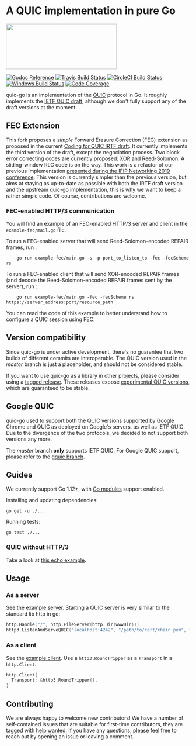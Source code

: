 # A QUIC implementation in pure Go

<img src="docs/quic.png" width=303 height=124>

[![Godoc Reference](https://img.shields.io/badge/godoc-reference-blue.svg?style=flat-square)](https://godoc.org/github.com/lucas-clemente/quic-go)
[![Travis Build Status](https://img.shields.io/travis/lucas-clemente/quic-go/master.svg?style=flat-square&label=Travis+build)](https://travis-ci.org/lucas-clemente/quic-go)
[![CircleCI Build Status](https://img.shields.io/circleci/project/github/lucas-clemente/quic-go.svg?style=flat-square&label=CircleCI+build)](https://circleci.com/gh/lucas-clemente/quic-go)
[![Windows Build Status](https://img.shields.io/appveyor/ci/lucas-clemente/quic-go/master.svg?style=flat-square&label=windows+build)](https://ci.appveyor.com/project/lucas-clemente/quic-go/branch/master)
[![Code Coverage](https://img.shields.io/codecov/c/github/lucas-clemente/quic-go/master.svg?style=flat-square)](https://codecov.io/gh/lucas-clemente/quic-go/)

quic-go is an implementation of the [QUIC](https://en.wikipedia.org/wiki/QUIC) protocol in Go. It roughly implements the [IETF QUIC draft](https://github.com/quicwg/base-drafts), although we don't fully support any of the draft versions at the moment.

## FEC Extension

This fork proposes a *simple* Forward Erasure Correction (FEC) extension as proposed in the current [Coding for QUIC IRTF draft](https://tools.ietf.org/html/draft-swett-nwcrg-coding-for-quic-03).
It currently implements the third version of the draft, except the negociation process.
Two block error correcting codes are currently proposed: XOR and Reed-Solomon. A sliding-window RLC code is on the way.
This work is a refactor of our previous implementation [presented during the IFIP Networking 2019 conference](https://dial.uclouvain.be/pr/boreal/fr/object/boreal%3A217933). This version is currently simpler than the previous version, but aims at staying as up-to-date as possible with both the IRTF draft version and the upstream quic-go implementation, this is why we want to keep a rather simple code. Of course, contributions are welcome.

### FEC-enabled HTTP/3 communication
You will find an example of an FEC-enabled HTTP/3 server and client in the `example-fec/mail.go` file.

To run a FEC-enabled server that will send Reed-Solomon-encoded REPAIR frames, run :

		go run example-fec/main.go -s -p port_to_listen_to -fec -fecScheme rs
		
To run a FEC-enabled client that will send XOR-encoded REPAIR frames (and decode the Reed-Solomon-encoded REPAIR frames sent by the server), run :

		go run example-fec/main.go -fec -fecScheme rs https://server_address:port/resource_path

You can read the code of this example to better understand how to configure a QUIC session using FEC.

## Version compatibility

Since quic-go is under active development, there's no guarantee that two builds of different commits are interoperable. The QUIC version used in the *master* branch is just a placeholder, and should not be considered stable.

If you want to use quic-go as a library in other projects, please consider using a [tagged release](https://github.com/lucas-clemente/quic-go/releases). These releases expose [experimental QUIC versions](https://github.com/quicwg/base-drafts/wiki/QUIC-Versions), which are guaranteed to be stable.

## Google QUIC

quic-go used to support both the QUIC versions supported by Google Chrome and QUIC as deployed on Google's servers, as well as IETF QUIC. Due to the divergence of the two protocols, we decided to not support both versions any more.

The *master* branch **only** supports IETF QUIC. For Google QUIC support, please refer to the [gquic branch](https://github.com/lucas-clemente/quic-go/tree/gquic). 

## Guides

We currently support Go 1.12+, with [Go modules](https://github.com/golang/go/wiki/Modules) support enabled.

Installing and updating dependencies:

    go get -u ./...

Running tests:

    go test ./...

### QUIC without HTTP/3

Take a look at [this echo example](example/echo/echo.go).

## Usage

### As a server

See the [example server](example/main.go). Starting a QUIC server is very similar to the standard lib http in go:

```go
http.Handle("/", http.FileServer(http.Dir(wwwDir)))
http3.ListenAndServeQUIC("localhost:4242", "/path/to/cert/chain.pem", "/path/to/privkey.pem", nil)
```

### As a client

See the [example client](example/client/main.go). Use a `http3.RoundTripper` as a `Transport` in a `http.Client`.

```go
http.Client{
  Transport: &http3.RoundTripper{},
}
```

## Contributing

We are always happy to welcome new contributors! We have a number of self-contained issues that are suitable for first-time contributors, they are tagged with [help wanted](https://github.com/lucas-clemente/quic-go/issues?q=is%3Aissue+is%3Aopen+label%3A%22help+wanted%22). If you have any questions, please feel free to reach out by opening an issue or leaving a comment.
